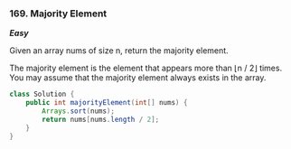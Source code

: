 ### 169. Majority Element

***Easy***

Given an array nums of size n, return the majority element.

The majority element is the element that appears more than ⌊n / 2⌋ times. You may assume that the majority element always exists in the array.

```Java
class Solution {
    public int majorityElement(int[] nums) {
        Arrays.sort(nums);
        return nums[nums.length / 2];
    }
}
```
